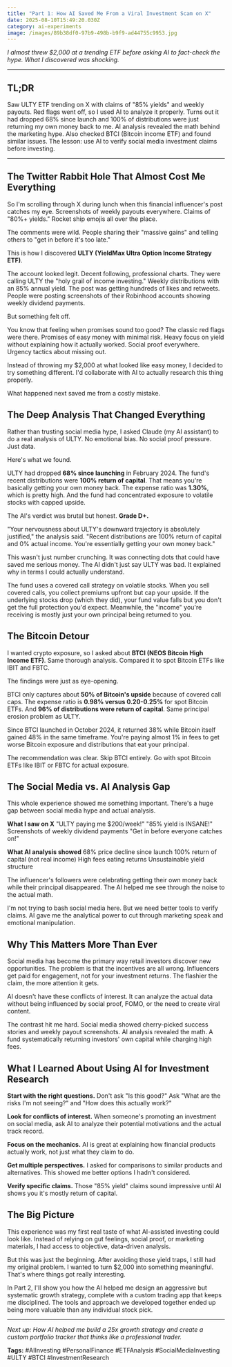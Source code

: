 ```yaml
---
title: "Part 1: How AI Saved Me From a Viral Investment Scam on X"
date: 2025-08-10T15:49:20.030Z
category: ai-experiments
image: /images/89b38df0-97b9-498b-b9f9-ad44755c9953.jpg
---
```

*I almost threw $2,000 at a trending ETF before asking AI to fact-check the hype. What I discovered was shocking.*

- - -

## TL;DR

Saw ULTY ETF trending on X with claims of "85% yields" and weekly payouts. Red flags went off, so I used AI to analyze it properly. Turns out it had dropped 68% since launch and 100% of distributions were just returning my own money back to me. AI analysis revealed the math behind the marketing hype. Also checked BTCI (Bitcoin income ETF) and found similar issues. The lesson: use AI to verify social media investment claims before investing.

- - -

## The Twitter Rabbit Hole That Almost Cost Me Everything

So I'm scrolling through X during lunch when this financial influencer's post catches my eye. Screenshots of weekly payouts everywhere. Claims of "80%+ yields." Rocket ship emojis all over the place.

The comments were wild. People sharing their "massive gains" and telling others to "get in before it's too late."

This is how I discovered **ULTY (YieldMax Ultra Option Income Strategy ETF)**.

The account looked legit. Decent following, professional charts. They were calling ULTY the "holy grail of income investing." Weekly distributions with an 85% annual yield. The post was getting hundreds of likes and retweets. People were posting screenshots of their Robinhood accounts showing weekly dividend payments.

But something felt off.

You know that feeling when promises sound too good? The classic red flags were there. Promises of easy money with minimal risk. Heavy focus on yield without explaining how it actually worked. Social proof everywhere. Urgency tactics about missing out.

Instead of throwing my $2,000 at what looked like easy money, I decided to try something different. I'd collaborate with AI to actually research this thing properly.

What happened next saved me from a costly mistake.

## The Deep Analysis That Changed Everything

Rather than trusting social media hype, I asked Claude (my AI assistant) to do a real analysis of ULTY. No emotional bias. No social proof pressure. Just data.

Here's what we found.

ULTY had dropped **68% since launching** in February 2024. The fund's recent distributions were **100% return of capital**. That means you're basically getting your own money back. The expense ratio was **1.30%**, which is pretty high. And the fund had concentrated exposure to volatile stocks with capped upside.

The AI's verdict was brutal but honest. **Grade D+.**

"Your nervousness about ULTY's downward trajectory is absolutely justified," the analysis said. "Recent distributions are 100% return of capital and 0% actual income. You're essentially getting your own money back."

This wasn't just number crunching. It was connecting dots that could have saved me serious money. The AI didn't just say ULTY was bad. It explained why in terms I could actually understand.

The fund uses a covered call strategy on volatile stocks. When you sell covered calls, you collect premiums upfront but cap your upside. If the underlying stocks drop (which they did), your fund value falls but you don't get the full protection you'd expect. Meanwhile, the "income" you're receiving is mostly just your own principal being returned to you.

## The Bitcoin Detour

I wanted crypto exposure, so I asked about **BTCI (NEOS Bitcoin High Income ETF)**. Same thorough analysis. Compared it to spot Bitcoin ETFs like IBIT and FBTC.

The findings were just as eye-opening.

BTCI only captures about **50% of Bitcoin's upside** because of covered call caps. The expense ratio is **0.98% versus 0.20-0.25%** for spot Bitcoin ETFs. And **96% of distributions were return of capital**. Same principal erosion problem as ULTY.

Since BTCI launched in October 2024, it returned 38% while Bitcoin itself gained 48% in the same timeframe. You're paying almost 1% in fees to get worse Bitcoin exposure and distributions that eat your principal.

The recommendation was clear. Skip BTCI entirely. Go with spot Bitcoin ETFs like IBIT or FBTC for actual exposure.

## The Social Media vs. AI Analysis Gap

This whole experience showed me something important. There's a huge gap between social media hype and actual analysis.

**What I saw on X** "ULTY paying me $200/week!" "85% yield is INSANE!" Screenshots of weekly dividend payments "Get in before everyone catches on!"

**What AI analysis showed** 68% price decline since launch 100% return of capital (not real income) High fees eating returns Unsustainable yield structure

The influencer's followers were celebrating getting their own money back while their principal disappeared. The AI helped me see through the noise to the actual math.

I'm not trying to bash social media here. But we need better tools to verify claims. AI gave me the analytical power to cut through marketing speak and emotional manipulation.

## Why This Matters More Than Ever

Social media has become the primary way retail investors discover new opportunities. The problem is that the incentives are all wrong. Influencers get paid for engagement, not for your investment returns. The flashier the claim, the more attention it gets.

AI doesn't have these conflicts of interest. It can analyze the actual data without being influenced by social proof, FOMO, or the need to create viral content.

The contrast hit me hard. Social media showed cherry-picked success stories and weekly payout screenshots. AI analysis revealed the math. A fund systematically returning investors' own capital while charging high fees.

## What I Learned About Using AI for Investment Research

**Start with the right questions.** Don't ask "Is this good?" Ask "What are the risks I'm not seeing?" and "How does this actually work?"

**Look for conflicts of interest.** When someone's promoting an investment on social media, ask AI to analyze their potential motivations and the actual track record.

**Focus on the mechanics.** AI is great at explaining how financial products actually work, not just what they claim to do.

**Get multiple perspectives.** I asked for comparisons to similar products and alternatives. This showed me better options I hadn't considered.

**Verify specific claims.** Those "85% yield" claims sound impressive until AI shows you it's mostly return of capital.

## The Big Picture

This experience was my first real taste of what AI-assisted investing could look like. Instead of relying on gut feelings, social proof, or marketing materials, I had access to objective, data-driven analysis.

But this was just the beginning. After avoiding those yield traps, I still had my original problem. I wanted to turn $2,000 into something meaningful. That's where things got really interesting.

In Part 2, I'll show you how the AI helped me design an aggressive but systematic growth strategy, complete with a custom trading app that keeps me disciplined. The tools and approach we developed together ended up being more valuable than any individual stock pick.

- - -

*Next up: How AI helped me build a 25x growth strategy and create a custom portfolio tracker that thinks like a professional trader.*

**Tags:** #AIInvesting #PersonalFinance #ETFAnalysis #SocialMediaInvesting #ULTY #BTCI #InvestmentResearch